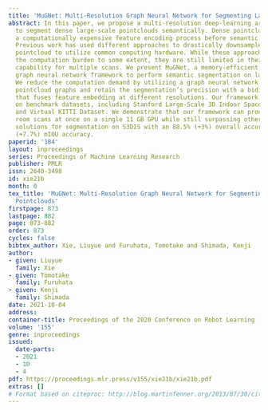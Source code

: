 ```yaml
---
title: 'MuGNet: Multi-Resolution Graph Neural Network for Segmenting Large-Scale Pointclouds'
abstract: In this paper, we propose a multi-resolution deep-learning architecture
  to segment dense large-scale pointclouds semantically. Dense pointcloud data require
  a computationally expensive feature encoding process before semantic segmentation.
  Previous work has used different approaches to drastically downsample from the original
  pointcloud to utilize common computing hardware. While these approaches can relieve
  the computation burden to some extent, they are still limited in their processing
  capability for multiple scans. We present MuGNet, a memory-efficient, end-to-end
  graph neural network framework to perform semantic segmentation on large-scale pointclouds.
  We reduce the computation demand by utilizing a graph neural network on the preformed
  pointcloud graphs and retain the segmentation’s precision with a bidirectional network
  that fuses feature embedding at different resolutions. Our framework has been validated
  on benchmark datasets, including Stanford Large-Scale 3D Indoor Spaces Dataset(S3DIS)
  and Virtual KITTI Dataset. We demonstrate that our framework can process up to 45
  room scans at once on a single 11 GB GPU while still surpassing other graph-based
  solutions for segmentation on S3DIS with an 88.5% (+3%) overall accuracy and 69.8%
  (+7.7%) mIOU accuracy.
paperid: '184'
layout: inproceedings
series: Proceedings of Machine Learning Research
publisher: PMLR
issn: 2640-3498
id: xie21b
month: 0
tex_title: 'MuGNet: Multi-Resolution Graph Neural Network for Segmenting Large-Scale
  Pointclouds'
firstpage: 873
lastpage: 882
page: 873-882
order: 873
cycles: false
bibtex_author: Xie, Liuyue and Furuhata, Tomotake and Shimada, Kenji
author:
- given: Liuyue
  family: Xie
- given: Tomotake
  family: Furuhata
- given: Kenji
  family: Shimada
date: 2021-10-04
address:
container-title: Proceedings of the 2020 Conference on Robot Learning
volume: '155'
genre: inproceedings
issued:
  date-parts:
  - 2021
  - 10
  - 4
pdf: https://proceedings.mlr.press/v155/xie21b/xie21b.pdf
extras: []
# Format based on citeproc: http://blog.martinfenner.org/2013/07/30/citeproc-yaml-for-bibliographies/
---
```

